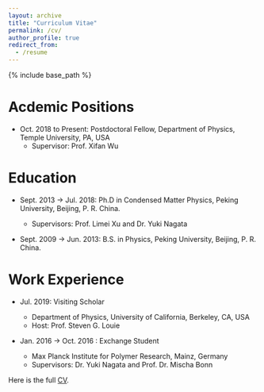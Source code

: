 ```yaml
---
layout: archive
title: "Curriculum Vitae"
permalink: /cv/
author_profile: true
redirect_from:
  - /resume
---
```



{% include base_path %}

Acdemic Positions
======
* Oct. 2018 to Present: Postdoctoral Fellow, Department of Physics, Temple University, PA, USA
  * Supervisor: Prof. Xifan Wu


Education
======
* Sept. 2013 -> Jul. 2018: Ph.D in Condensed Matter Physics, Peking University, Beijing, P. R. China.
  * Supervisors: Prof. Limei Xu and Dr. Yuki Nagata

* Sept. 2009 -> Jun. 2013: B.S. in Physics, Peking University, Beijing, P. R. China.


Work Experience
======
* Jul. 2019: Visiting Scholar
  * Department of Physics, University of California, Berkeley, CA, USA
  * Host: Prof. Steven G. Louie 

* Jan. 2016 -> Oct. 2016 : Exchange Student
  * Max Planck Institute for Polymer Research, Mainz, Germany
  * Supervisors: Dr. Yuki Nagata and Prof. Dr. Mischa Bonn
 
Here is the full [CV](http://fujiepku.github.io/files/CV_Fujie.pdf). 



